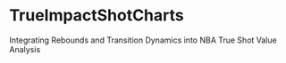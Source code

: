 # TrueImpactShotCharts
Integrating Rebounds and Transition Dynamics into NBA True Shot Value Analysis
